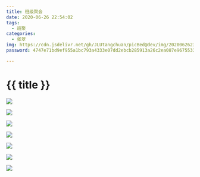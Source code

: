 ```yaml
---
title: 班级聚会
date: 2020-06-26 22:54:02
tags:
  - 班聚
categories:
  - 张翠
img: https://cdn.jsdelivr.net/gh/JLUtangchuan/picBed@dev/img/20200626230127.jpg
password: 4747e71bd9ef955a1bc793a4333e07dd2ebcb285913a26c2ea087e9675533741

---
```


# {{ title }}



![](https://cdn.jsdelivr.net/gh/JLUtangchuan/picBed@dev/img/20200626230127.jpg)

![](https://cdn.jsdelivr.net/gh/JLUtangchuan/picBed@dev/img/20200626225852.jpg)

![](https://cdn.jsdelivr.net/gh/JLUtangchuan/picBed@dev/img/20200626225917.jpg)

![](https://cdn.jsdelivr.net/gh/JLUtangchuan/picBed@dev/img/20200626230215.jpg)

![](https://cdn.jsdelivr.net/gh/JLUtangchuan/picBed@dev/img/20200626230025.jpg)

![](https://cdn.jsdelivr.net/gh/JLUtangchuan/picBed@dev/img/20200626225942.jpg)

![](https://cdn.jsdelivr.net/gh/JLUtangchuan/picBed@dev/img/20200626230056.jpg)
